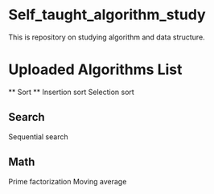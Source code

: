 # Self_taught_algorithm_study
This is repository on studying algorithm and data structure. 

# Uploaded Algorithms List
** Sort **
Insertion sort
Selection sort

## Search
Sequential search 

## Math
Prime factorization
Moving average

